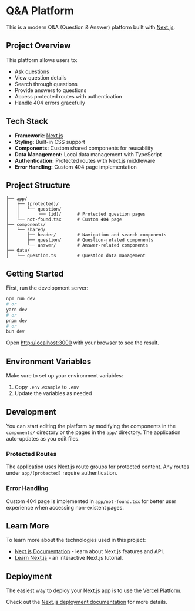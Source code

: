 # Q&A Platform

This is a modern Q&A (Question & Answer) platform built with [Next.js](https://nextjs.org).

## Project Overview

This platform allows users to:

- Ask questions
- View question details
- Search through questions
- Provide answers to questions
- Access protected routes with authentication
- Handle 404 errors gracefully

## Tech Stack

- **Framework:** [Next.js](https://nextjs.org)
- **Styling:** Built-in CSS support
- **Components:** Custom shared components for reusability
- **Data Management:** Local data management with TypeScript
- **Authentication:** Protected routes with Next.js middleware
- **Error Handling:** Custom 404 page implementation

## Project Structure

```
├── app/
│   ├── (protected)/
│   │   └── question/
│   │       └── [id]/      # Protected question pages
│   └── not-found.tsx      # Custom 404 page
├── components/
│   └── shared/
│       ├── header/        # Navigation and search components
│       ├── question/      # Question-related components
│       └── answer/        # Answer-related components
├── data/
│   └── question.ts        # Question data management
```

## Getting Started

First, run the development server:

```bash
npm run dev
# or
yarn dev
# or
pnpm dev
# or
bun dev
```

Open [http://localhost:3000](http://localhost:3000) with your browser to see the result.

## Environment Variables

Make sure to set up your environment variables:

1. Copy `.env.example` to `.env`
2. Update the variables as needed

## Development

You can start editing the platform by modifying the components in the `components/` directory or the pages in the `app/` directory. The application auto-updates as you edit files.

### Protected Routes

The application uses Next.js route groups for protected content. Any routes under `app/(protected)` require authentication.

### Error Handling

Custom 404 page is implemented in `app/not-found.tsx` for better user experience when accessing non-existent pages.

## Learn More

To learn more about the technologies used in this project:

- [Next.js Documentation](https://nextjs.org/docs) - learn about Next.js features and API.
- [Learn Next.js](https://nextjs.org/learn) - an interactive Next.js tutorial.

## Deployment

The easiest way to deploy your Next.js app is to use the [Vercel Platform](https://vercel.com/new?utm_medium=default-template&filter=next.js&utm_source=create-next-app&utm_campaign=create-next-app-readme).

Check out the [Next.js deployment documentation](https://nextjs.org/docs/app/building-your-application/deploying) for more details.
